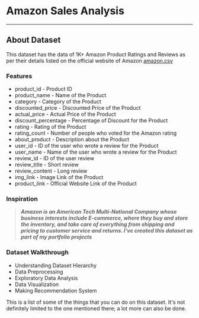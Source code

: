 # Amazon Sales Analysis
---
## About Dataset
This dataset has the data of 1K+ Amazon Product Ratings and Reviews as per their details listed on the official website of Amazon
[amazon.csv](https://drive.google.com/file/d/1_g5i_XpSEBHBRBMTH-q94olONlj7DaFD/view?usp=sharing)
### Features
+ product_id - Product ID
+ product_name - Name of the Product
+ category - Category of the Product
+ discounted_price - Discounted Price of the Product
+ actual_price - Actual Price of the Product
+ discount_percentage - Percentage of Discount for the Product
+ rating - Rating of the Product
+ rating_count - Number of people who voted for the Amazon rating
+ about_product - Description about the Product
+ user_id - ID of the user who wrote a review for the Product
+ user_name - Name of the user who wrote a review for the Product
+ review_id - ID of the user review
+ review_title - Short review
+ review_content - Long review
+ img_link - Image Link of the Product
+ product_link - Official Website Link of the Product

### Inspiration
> __*Amazon is an American Tech Multi-National Company whose business interests include E-commerce, where they buy and store the inventory, and take care of everything from shipping and pricing to customer service and returns. I've created this dataset as part of my portfolio projects*__

### Dataset Walkthrough
* Understanding Dataset Hierarchy
* Data Preprocessing
* Exploratory Data Analysis
* Data Visualization
* Making Recommendation System

This is a list of some of the things that you can do on this dataset. It's not definitely limited to the one mentioned there; a lot more can also be done.
